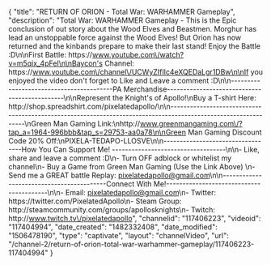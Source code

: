 {
    "title": "RETURN OF ORION - Total War: WARHAMMER Gameplay",
    "description": "Total War: WARHAMMER Gameplay - This is the Epic conclusion of out story about the Wood Elves and Beastmen.  Morghur has lead an unstoppable force against the Wood Elves!  But Orion has now returned and the kinbands prepare to make their last stand! Enjoy the Battle :D\n\nFirst Battle: https:\/\/www.youtube.com\/watch?v=m5qix_4pFeI\n\nBaycon's Channel: https:\/\/www.youtube.com\/channel\/UCWyZIfIlc4eXQEDaLgr1DBw\n\nIf you enjoyed the video don't forget to Like and Leave a comment :D\n\n-----------------------------------------PA Merchandise----------------------------------------------\n\nRepresent the Knight's of Apollo!\nBuy a T-shirt Here: http:\/\/shop.spreadshirt.com\/pixelatedapollo\/\n\n---------------------------------------------------------------------------------------------------------------\nGreen Man Gaming Link:\nhttp:\/\/www.greenmangaming.com\/?tap_a=1964-996bbb&tap_s=29753-aa0a78\n\nGreen Man Gaming Discount Code 20% Off:\nPIXELA-TEDAPO-LLOSVE\n\n----------------------------------How You Can Support Me! -----------------------------------\n\n- Like, share and leave a comment :D\n- Turn OFF adblock or whitelist my channel\n- Buy a Game from Green Man Gaming (Use the Link Above) \n- Send me a GREAT battle Replay: pixelatedapollo@gmail.com\n\n------------------------------------------Connect With Me!-----------------------------------------\n\n- Email: pixelatedapollo@gmail.com\n- Twitter: https:\/\/twitter.com\/PixelatedApollo\n- Steam Group:  http:\/\/steamcommunity.com\/groups\/apollosknights\n- Twitch: http:\/\/www.twitch.tv\/pixelatedapollo",
    "channelid": "117406223",
    "videoid": "117404994",
    "date_created": "1482332408",
    "date_modified": "1506478190",
    "type": "captivate",
    "layout": "channelVideo",
    "url": "\/channel-2\/return-of-orion-total-war-warhammer-gameplay\/117406223-117404994"
}